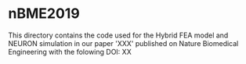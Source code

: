 # nBME2019
This directory contains the code used for the Hybrid FEA model and NEURON simulation in our paper 'XXX' published on Nature Biomedical Engineering with the folowing DOI: XX
